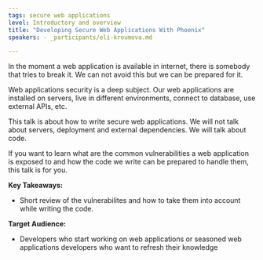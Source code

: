 ```yaml
---
tags: secure web applications
level: Introductory and overview
title: "Developing Secure Web Applications With Phoenix"
speakers: - _participants/eli-kroumova.md

---
```

In the moment a web application is available in internet, there is somebody that tries to break it. We can not avoid this but we can be prepared for it.

Web applications security is a deep subject. Our web applications are installed on servers, live in different environments, connect to database, use external APIs, etc.

This talk is about how to write secure web applications. We will not talk about servers, deployment and external dependencies. We will talk about code.

If you want to learn what are the common vulnerabilities a web application is exposed to and how the code we write can be prepared to handle them, this talk is for you.

**Key Takeaways:**
- Short review of the vulnerabilites and how to take them into account while writing the code.

**Target Audience:**
- Developers who start working on web applications or seasoned web applications developers who want to refresh their knowledge 

